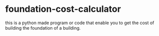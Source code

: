 # foundation-cost-calculator
this is a python made program or code that enable you to get the cost of building the foundation of a building.
